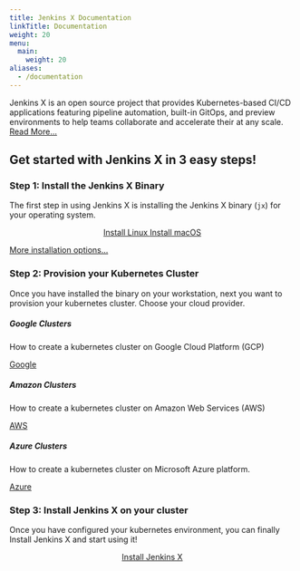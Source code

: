 ```yaml
---
title: Jenkins X Documentation
linkTitle: Documentation
weight: 20
menu:
  main:
    weight: 20
aliases:
  - /documentation
---
```


Jenkins X is an open source project that provides Kubernetes-based CI/CD
applications featuring pipeline automation, built-in GitOps, and preview
environments to help teams collaborate and accelerate their at any scale. [Read
More...](/docs/overview/)

## Get started with Jenkins X in 3 easy steps!


### Step 1: Install the Jenkins X Binary

The first step in using Jenkins X is installing the Jenkins X binary (`jx`) for
your operating system.

<div style="text-align:center">
<a class="btn btn-lg btn-secondary mr-3 mb-4" href="/docs/getting-started/setup/install/#linux">
		Install Linux <i class="fab fa-linux ml-2 "></i>
    </a> 
<a class="btn btn-lg btn-dark mr-3 mb-4" href="/docs/getting-started/setup/install/#macos">
		Install macOS <i class="fab fa-apple ml-2 "></i>
	</a>
</div>

[More installation options... ](/docs/getting-started/setup/install/)

### Step 2: Provision your Kubernetes Cluster

Once you have installed the binary on your workstation, next you want to provision your kubernetes cluster.  Choose your cloud provider.

<div class="row">
  <div class="col-sm-4">
    <div class="card">
      <div class="card-body">
        <h5 class="card-title">Google Clusters</h5>
        <p class="card-text">How to create a kubernetes cluster on Google Cloud Platform (GCP)</p>
        <a href="/docs/getting-started/setup/create-cluster/google/" class="btn btn-primary">Google <i class="fab fa-google ml-2 "></i></a>
      </div>
    </div>
  </div>
  <div class="col-sm-4">
    <div class="card">
      <div class="card-body">
        <h5 class="card-title">Amazon Clusters</h5>
        <p class="card-text">How to create a kubernetes cluster on Amazon Web Services (AWS)</p>
        <a href="/docs/getting-started/setup/create-cluster/amazon/" class="btn btn-secondary">AWS <i class="fab fa-aws ml-2 "></i></a>
      </div>
    </div>
  </div>
  <div class="col-sm-4">
    <div class="card">
      <div class="card-body">
        <h5 class="card-title">Azure Clusters</h5>
        <p class="card-text">How to create a kubernetes cluster on Microsoft Azure platform.</p>
        <a href="/docs/getting-started/setup/create-cluster/azure/" class="btn btn-dark">Azure <i class="fab fa-microsoft ml-2 "></i></a>
      </div>
    </div>
  </div>
</div>

### Step 3: Install Jenkins X on your cluster

Once you have configured your kubernetes environment, you can finally Install Jenkins X and start using it!

<div style="text-align:center">
<a class="btn btn-lg btn-info mr-3 mb-4" href="/docs/getting-started/setup/boot/">
		Install Jenkins X <i class="fas fa-arrow-alt-circle-right ml-2"></i>
	</a>
</div>